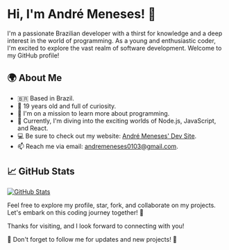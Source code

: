 <!-- Your Name and Introduction -->
# Hi, I'm André Meneses! 👋

I'm a passionate Brazilian developer with a thirst for knowledge and a deep interest in the world of programming. As a young and enthusiastic coder, I'm excited to explore the vast realm of software development. Welcome to my GitHub profile!

## 🌍 About Me

- 🇧🇷 Based in Brazil.
- 🎂 19 years old and full of curiosity.
- 👀 I'm on a mission to learn more about programming.
- 🌱 Currently, I'm diving into the exciting worlds of Node.js, JavaScript, and React.
- 💻 Be sure to check out my website: [André Meneses' Dev Site](https://andremenesesdev.vercel.app).
- 📫 Reach me via email: [andremeneses0103@gmail.com](mailto:andremeneses0103@gmail.com).


## 📈 GitHub Stats

[![GitHub Stats](https://github-readme-stats.vercel.app/api?username=AndreMeneses0103&show_icons=true&theme=dark)](https://github.com/AndreMeneses0103)


Feel free to explore my profile, star, fork, and collaborate on my projects. Let's embark on this coding journey together! 🚀

Thanks for visiting, and I look forward to connecting with you!

🌟 Don't forget to follow me for updates and new projects! 🌟
